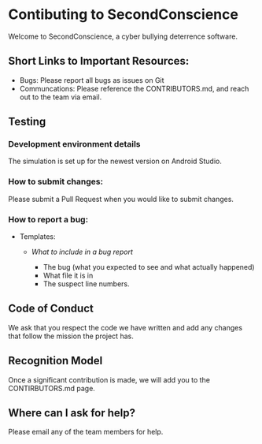 # Contibuting to SecondConscience
   Welcome to SecondConscience, a cyber bullying deterrence software.

## Short Links to Important Resources:
* Bugs: Please report all bugs as issues on Git
* Communcations: Please reference the CONTRIBUTORS.md, and reach out to the team via email.

## Testing
### Development environment details
The simulation is set up for the newest version on Android Studio.
### How to submit changes:
Please submit a Pull Request when you would like to submit changes. 
### How to report a bug: 
* Templates: 
  * _What to include in a bug report_
  
    * The bug (what you expected to see and what actually happened)
    * What file it is in
    * The suspect line numbers.

## Code of Conduct
We ask that you respect the code we have written and add any changes that follow the mission the project has. 

## Recognition Model
Once a significant contribution is made, we will add you to the CONTIRBUTORS.md page.

## Where can I ask for help?
Please email any of the team members for help.
